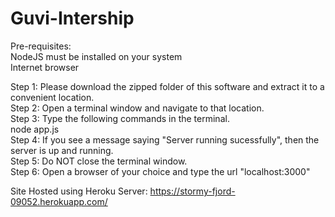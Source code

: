 # Guvi-Intership

Pre-requisites: <br>
NodeJS must be installed on your system <br>
Internet browser <br>

Step 1: Please download the zipped folder of this software and extract it to a convenient location. <br>
Step 2: Open a terminal window and navigate to that location. <br>
Step 3: Type the following commands in the terminal. <br>
        <space> node app.js <br>
Step 4: If you see a message saying "Server running sucessfully", then the server is up and running. <br>
Step 5: Do NOT close the terminal window. <br>
Step 6: Open a browser of your choice and type the url "localhost:3000" <br>

Site Hosted using Heroku Server: https://stormy-fjord-09052.herokuapp.com/ 
